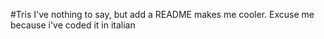 #Tris
I've nothing to say, but add a README makes me cooler. Excuse me because i've coded it in italian
